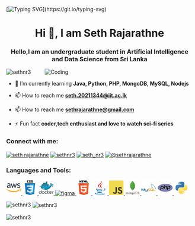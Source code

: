 [![Typing SVG](https://readme-typing-svg.demolab.com?font=Fira+Code&pause=1000&color=50F73B&random=false&width=435&lines=Welcome+to+my+Profile+on+Github!!!;Follow+my+Github+profile...)](https://git.io/typing-svg)
<h1 align="center">Hi 👋, I am Seth Rajarathne</h1>
<h3 align="center">Hello,I am an undergraduate student in Artificial Intelligence and Data Science from Sri Lanka</h3>
<img align="right" alt="Coding" width="400" src="https://user-images.githubusercontent.com/75851313/151668395-5591532b-28da-46a6-9476-7c9694bcb60e.gif">

<p align="left"> <img src="https://komarev.com/ghpvc/?username=sethnr3&label=Profile%20views&color=0e75b6&style=flat" alt="sethnr3" /> </p>

- 🌱 I’m currently learning **Java, Python, PHP, MongoDB, MySQL, Nodejs**

- 📫 How to reach me **seth.20211344@iit.ac.lk**
- 📫 How to reach me **sethrajarathne@gmail.com**

- ⚡ Fun fact **coder,tech enthusiast and love to watch sci-fi series**

<h3 align="left">Connect with me:</h3>
<p align="left">
<a href="https://linkedin.com/in/seth rajarathne" target="blank"><img align="center" src="https://raw.githubusercontent.com/rahuldkjain/github-profile-readme-generator/master/src/images/icons/Social/linked-in-alt.svg" alt="seth rajarathne" height="30" width="40" /></a>
<a href="https://stackoverflow.com/users/sethnr3" target="blank"><img align="center" src="https://raw.githubusercontent.com/rahuldkjain/github-profile-readme-generator/master/src/images/icons/Social/stack-overflow.svg" alt="sethnr3" height="30" width="40" /></a>
<a href="https://instagram.com/seth_nr3" target="blank"><img align="center" src="https://raw.githubusercontent.com/rahuldkjain/github-profile-readme-generator/master/src/images/icons/Social/instagram.svg" alt="seth_nr3" height="30" width="40" /></a>
<a href="https://www.hackerearth.com/@sethrajarathne" target="blank"><img align="center" src="https://raw.githubusercontent.com/rahuldkjain/github-profile-readme-generator/master/src/images/icons/Social/hackerearth.svg" alt="@sethrajarathne" height="30" width="40" /></a>
</p>

<h3 align="left">Languages and Tools:</h3>
<p align="left"> <a href="https://aws.amazon.com" target="_blank" rel="noreferrer"> <img src="https://raw.githubusercontent.com/devicons/devicon/master/icons/amazonwebservices/amazonwebservices-original-wordmark.svg" alt="aws" width="40" height="40"/> </a> <a href="https://www.w3schools.com/css/" target="_blank" rel="noreferrer"> <img src="https://raw.githubusercontent.com/devicons/devicon/master/icons/css3/css3-original-wordmark.svg" alt="css3" width="40" height="40"/> </a> <a href="https://www.docker.com/" target="_blank" rel="noreferrer"> <img src="https://raw.githubusercontent.com/devicons/devicon/master/icons/docker/docker-original-wordmark.svg" alt="docker" width="40" height="40"/> </a> <a href="https://www.figma.com/" target="_blank" rel="noreferrer"> <img src="https://www.vectorlogo.zone/logos/figma/figma-icon.svg" alt="figma" width="40" height="40"/> </a> <a href="https://www.w3.org/html/" target="_blank" rel="noreferrer"> <img src="https://raw.githubusercontent.com/devicons/devicon/master/icons/html5/html5-original-wordmark.svg" alt="html5" width="40" height="40"/> </a> <a href="https://www.java.com" target="_blank" rel="noreferrer"> <img src="https://raw.githubusercontent.com/devicons/devicon/master/icons/java/java-original.svg" alt="java" width="40" height="40"/> </a> <a href="https://developer.mozilla.org/en-US/docs/Web/JavaScript" target="_blank" rel="noreferrer"> <img src="https://raw.githubusercontent.com/devicons/devicon/master/icons/javascript/javascript-original.svg" alt="javascript" width="40" height="40"/> </a> <a href="https://www.mongodb.com/" target="_blank" rel="noreferrer"> <img src="https://raw.githubusercontent.com/devicons/devicon/master/icons/mongodb/mongodb-original-wordmark.svg" alt="mongodb" width="40" height="40"/> </a> <a href="https://www.mysql.com/" target="_blank" rel="noreferrer"> <img src="https://raw.githubusercontent.com/devicons/devicon/master/icons/mysql/mysql-original-wordmark.svg" alt="mysql" width="40" height="40"/> </a> <a href="https://www.php.net" target="_blank" rel="noreferrer"> <img src="https://raw.githubusercontent.com/devicons/devicon/master/icons/php/php-original.svg" alt="php" width="40" height="40"/> </a> <a href="https://www.python.org" target="_blank" rel="noreferrer"> <img src="https://raw.githubusercontent.com/devicons/devicon/master/icons/python/python-original.svg" alt="python" width="40" height="40"/> </a> </p>

<p><img align="left" src="https://github-readme-stats.vercel.app/api/top-langs?username=sethnr3&show_icons=true&locale=en&layout=compact" alt="sethnr3" /></p>

<p>&nbsp;<img align="center" src="https://github-readme-stats.vercel.app/api?username=sethnr3&show_icons=true&locale=en" alt="sethnr3" /></p>

<p><img align="center" src="https://github-readme-streak-stats.herokuapp.com/?user=sethnr3&" alt="sethnr3" /></p>
